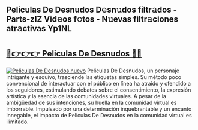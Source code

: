 ## Peliculas De Desnudos D𝚎sn𝚞dos filtr𝚊dos - Parts-zIZ Vid𝚎os f𝚘tos - N𝚞evas filtr𝚊ciones atr𝚊ctivas Yp1NL

# <h2><a href="http://mbe6ug.tromn.icu/?c=Peliculas+De+Desnudos">🔗👉👉👉 Peliculas De Desnudos 🔗🔗</a></h2>

[![Peliculas De Desnudos nuevo](https://i.imgur.com/pEAQMta.gif)](http://mbe6ug.tromn.icu/?c=Peliculas+De+Desnudos)
Peliculas De Desnudos, un personaje intrigante y esquivo, trasciende las etiquetas simples. Su método poco convencional de interactuar con el público en línea ha atraído y ofendido a los seguidores, estimulando debates sobre el consentimiento, la expresión artística y la esencia de las comunidades virtuales. A pesar de la ambigüedad de sus intenciones, su huella en la comunidad virtual es imborrable. Impulsado por una determinación inquebrantable y un encanto innegable, el impacto de Peliculas De Desnudos en la comunidad virtual es ilimitado.
